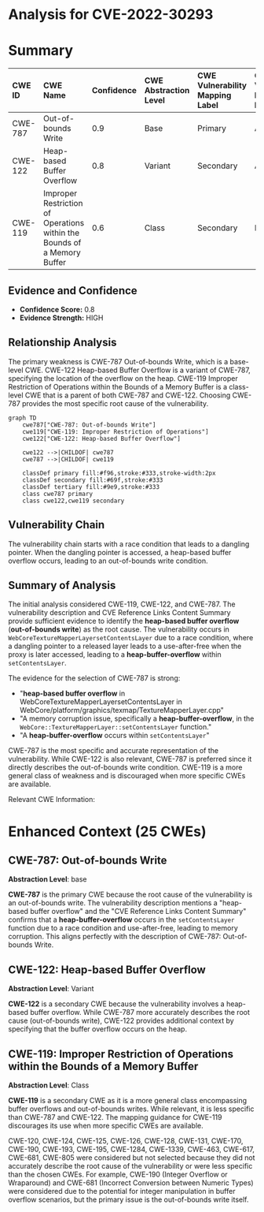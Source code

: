 # Analysis for CVE-2022-30293

# Summary
| CWE ID  | CWE Name                                                                    | Confidence | CWE Abstraction Level | CWE Vulnerability Mapping Label | CWE-Vulnerability Mapping Notes |
| :-------- | :-------------------------------------------------------------------------- | :--------- | :---------------------- | :------------------------------ | :-------------------------------- |
| CWE-787 | Out-of-bounds Write                                                            | 0.9        | Base                   | Primary                         | Allowed                            |
| CWE-122 | Heap-based Buffer Overflow                                                     | 0.8        | Variant                | Secondary                       | Allowed                            |
| CWE-119 | Improper Restriction of Operations within the Bounds of a Memory Buffer      | 0.6        | Class                  | Secondary                       | Discouraged                        |

## Evidence and Confidence

*   **Confidence Score:** 0.8
*   **Evidence Strength:** HIGH

## Relationship Analysis
The primary weakness is CWE-787 Out-of-bounds Write, which is a base-level CWE. CWE-122 Heap-based Buffer Overflow is a variant of CWE-787, specifying the location of the overflow on the heap. CWE-119 Improper Restriction of Operations within the Bounds of a Memory Buffer is a class-level CWE that is a parent of both CWE-787 and CWE-122. Choosing CWE-787 provides the most specific root cause of the vulnerability.

```mermaid
graph TD
    cwe787["CWE-787: Out-of-bounds Write"]
    cwe119["CWE-119: Improper Restriction of Operations"]
    cwe122["CWE-122: Heap-based Buffer Overflow"]
    
    cwe122 -->|CHILDOF| cwe787
    cwe787 -->|CHILDOF| cwe119
    
    classDef primary fill:#f96,stroke:#333,stroke-width:2px
    classDef secondary fill:#69f,stroke:#333
    classDef tertiary fill:#9e9,stroke:#333
    class cwe787 primary
    class cwe122,cwe119 secondary
```

## Vulnerability Chain
The vulnerability chain starts with a race condition that leads to a dangling pointer. When the dangling pointer is accessed, a heap-based buffer overflow occurs, leading to an out-of-bounds write condition.

## Summary of Analysis
The initial analysis considered CWE-119, CWE-122, and CWE-787. The vulnerability description and CVE Reference Links Content Summary provide sufficient evidence to identify the **heap-based buffer overflow** (**out-of-bounds write**) as the root cause. The vulnerability occurs in `WebCoreTextureMapperLayersetContentsLayer` due to a race condition, where a dangling pointer to a released layer leads to a use-after-free when the proxy is later accessed, leading to a **heap-buffer-overflow** within `setContentsLayer`.

The evidence for the selection of CWE-787 is strong:
*   "**heap-based buffer overflow** in WebCoreTextureMapperLayersetContentsLayer in WebCore/platform/graphics/texmap/TextureMapperLayer.cpp"
*   "A memory corruption issue, specifically a **heap-buffer-overflow**, in the `WebCore::TextureMapperLayer::setContentsLayer` function."
*   "A **heap-buffer-overflow** occurs within `setContentsLayer`"

CWE-787 is the most specific and accurate representation of the vulnerability. While CWE-122 is also relevant, CWE-787 is preferred since it directly describes the out-of-bounds write condition. CWE-119 is a more general class of weakness and is discouraged when more specific CWEs are available.

Relevant CWE Information:

# Enhanced Context (25 CWEs)

## CWE-787: Out-of-bounds Write
**Abstraction Level**: base

**CWE-787** is the primary CWE because the root cause of the vulnerability is an out-of-bounds write. The vulnerability description mentions a "heap-based buffer overflow" and the "CVE Reference Links Content Summary" confirms that a **heap-buffer-overflow** occurs in the `setContentsLayer` function due to a race condition and use-after-free, leading to memory corruption. This aligns perfectly with the description of CWE-787: Out-of-bounds Write.

## CWE-122: Heap-based Buffer Overflow
**Abstraction Level**: Variant

**CWE-122** is a secondary CWE because the vulnerability involves a heap-based buffer overflow. While CWE-787 more accurately describes the root cause (out-of-bounds write), CWE-122 provides additional context by specifying that the buffer overflow occurs on the heap.

## CWE-119: Improper Restriction of Operations within the Bounds of a Memory Buffer
**Abstraction Level**: Class

**CWE-119** is a secondary CWE as it is a more general class encompassing buffer overflows and out-of-bounds writes. While relevant, it is less specific than CWE-787 and CWE-122. The mapping guidance for CWE-119 discourages its use when more specific CWEs are available.

CWE-120, CWE-124, CWE-125, CWE-126, CWE-128, CWE-131, CWE-170, CWE-190, CWE-193, CWE-195, CWE-1284, CWE-1339, CWE-463, CWE-617, CWE-681, CWE-805 were considered but not selected because they did not accurately describe the root cause of the vulnerability or were less specific than the chosen CWEs. For example, CWE-190 (Integer Overflow or Wraparound) and CWE-681 (Incorrect Conversion between Numeric Types) were considered due to the potential for integer manipulation in buffer overflow scenarios, but the primary issue is the out-of-bounds write itself.